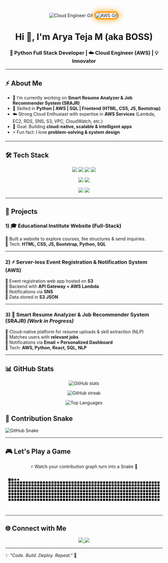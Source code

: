 <!-- Profile Banner / Gifs -->
<p align="center">
  <!-- Cloud Engineer Gif -->
  <img src="https://media.giphy.com/media/coxQHKASG60HrHtvkt/giphy.gif" width="350" alt="Cloud Engineer Gif">
  
  <!-- AWS Gif with Glow -->
  <img src="https://cdn.hashnode.com/res/hashnode/image/upload/v1700286332983/0d08fff8-f535-4387-96d6-5f65c0706c03.gif" width="325" alt="AWS Gif" style="border: 4px solid #FF9900; border-radius: 15px; box-shadow: 0px 0px 20px #FF9900;">
</p>

<h1 align="center">Hi 👋, I'm Arya Teja M (aka BOSS)</h1>
<h3 align="center">🚀 Python Full Stack Developer | ☁️ Cloud Engineer (AWS) | 💡 Innovator</h3>



---

## ⚡ About Me
- 🔭 I’m currently working on **Smart Resume Analyzer & Job Recommender System (SRAJR)**  
- 🌱 Skilled in **Python | AWS | SQL | Frontend (HTML, CSS, JS, Bootstrap)**  
- ☁️ Strong Cloud Enthusiast with expertise in **AWS Services** (Lambda, EC2, RDS, SNS, S3, VPC, CloudWatch, etc.)  
- 🎯 Goal: Building **cloud-native, scalable & intelligent apps**  
- ⚡ Fun fact: I love **problem-solving & system design**  

---

## 🛠️ Tech Stack  

<p align="center">
  <!-- Frontend -->
  <img src="https://img.shields.io/badge/Frontend-HTML5-orange?logo=html5&logoColor=white" />
  <img src="https://img.shields.io/badge/CSS3-blue?logo=css3&logoColor=white" />
  <img src="https://img.shields.io/badge/Bootstrap-purple?logo=bootstrap&logoColor=white" />
  <img src="https://img.shields.io/badge/JavaScript-yellow?logo=javascript&logoColor=black" />
</p>

<p align="center">
  <!-- Backend -->
  <img src="https://img.shields.io/badge/Python-3776AB?logo=python&logoColor=white" />
  <img src="https://img.shields.io/badge/Django-darkgreen?logo=django&logoColor=white" />
</p>

<p align="center">
  <!-- Database & Cloud -->
  <img src="https://img.shields.io/badge/SQL-4479A1?logo=mysql&logoColor=white" />
  <img src="https://img.shields.io/badge/Amazon%20Web%20Services-FF9900?logo=amazon-aws&logoColor=white" />
</p>

---

## 🚀 Projects  

### 1) 🎓 Educational Institute Website (Full-Stack)  
🔹 Built a website to explore courses, fee structures & send inquiries.  
🔹 Tech: **HTML, CSS, JS, Bootstrap, Python, SQL**  

---

### 2) ⚡ Server-less Event Registration & Notification System (AWS)  
🔹 Event registration web app hosted on **S3**  
🔹 Backend with **API Gateway + AWS Lambda**  
🔹 Notifications via **SNS**  
🔹 Data stored in **S3 JSON**  

---

### 3) 🤖 Smart Resume Analyzer & Job Recommender System (SRAJR) *(Work in Progress)*  
🔹 Cloud-native platform for resume uploads & skill extraction (NLP)  
🔹 Matches users with **relevant jobs**  
🔹 Notifications via **Email + Personalized Dashboard**  
🔹 Tech: **AWS, Python, React, SQL, NLP**  

---

## 📊 GitHub Stats

<p align="center">
  <img src="https://github-readme-stats.vercel.app/api?username=AaryA164&show_icons=true&theme=tokyonight" alt="GitHub stats" />
</p>

<p align="center">
  <img src="https://github-readme-streak-stats.herokuapp.com/?user=AaryA164&theme=tokyonight" alt="GitHub streak" />
</p>

<p align="center">
  <img src="https://github-readme-stats.vercel.app/api/top-langs/?username=AaryA164&layout=compact&theme=tokyonight" alt="Top Languages" />
</p>

## 🐍 Contribution Snake
![GitHub Snake](https://raw.githubusercontent.com/AaryA164/AaryA164/output/snake.svg)

---

## 🎮 Let's Play a Game  
<p align="center">⚡ Watch your contribution graph turn into a Snake 🐍</p>
<p align="center">
  <picture>
    <source media="(prefers-color-scheme: dark)" srcset="https://github.com/AaryA164/AaryA164/blob/output/github-contribution-grid-snake-dark.svg" />
    <source media="(prefers-color-scheme: light)" srcset="https://github.com/AaryA164/AaryA164/blob/output/github-contribution-grid-snake.svg" />
    <img src="https://github.com/AaryA164/AaryA164/blob/output/github-contribution-grid-snake.svg" alt="snake gif" />
  </picture>
</p>


---

## 🌐 Connect with Me  
<p align="center">
  <a href="www.linkedin.com/in/arya-teja-28226330a" target="_blank">
    <img src="https://img.shields.io/badge/LinkedIn-blue?logo=linkedin&logoColor=white" />
  </a>
  <a href="aryateja1969@gmail.com">
    <img src="https://img.shields.io/badge/Email-red?logo=gmail&logoColor=white" />
  </a>
</p>

---
✨ *"Code. Build. Deploy. Repeat."* 🚀  
